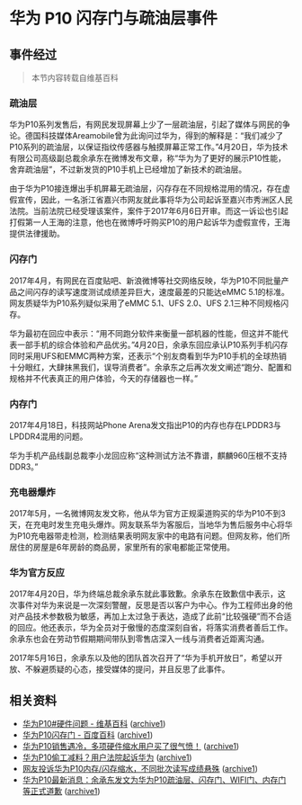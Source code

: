 # 华为 P10 闪存门与疏油层事件
## 事件经过
> 本节内容转载自维基百科
### 疏油层
华为P10系列发售后，有网民发现屏幕上少了一层疏油层，引起了媒体与网民的争论。德国科技媒体Areamobile曾为此询问过华为，得到的解释是：“我们减少了P10系列的疏油层，以保证指纹传感器与触摸屏幕正常工作。”4月20日，华为技术有限公司高级副总裁余承东在微博发布文章，称“华为为了更好的展示P10性能，舍弃疏油层”，不过新发货的P10手机上已经增加了新技术的疏油层。

由于华为P10接连爆出手机屏幕无疏油层，闪存存在不同规格混用的情况，存在虚假宣传，因此，一名浙江省嘉兴市网友就此事将华为公司起诉至嘉兴市秀洲区人民法院。当前法院已经受理该案件，案件于2017年6月6日开审。而这一诉讼也引起打假第一人王海的注意，他也在微博呼吁购买P10的用户起诉华为虚假宣传，王海提供法律援助。

### 闪存门
2017年4月，有网民在百度贴吧、新浪微博等社交网络反映，华为P10不同批量产品之间闪存的读写速度测试成绩差异巨大，速度最差的只能达eMMC 5.1的标准。网友质疑华为P10系列疑似采用了eMMC 5.1、UFS 2.0、UFS 2.1三种不同规格闪存。

华为最初在回应中表示：“用不同跑分软件来衡量一部机器的性能，但这并不能代表一部手机的综合体验和产品优劣。”4月20日，余承东回应承认P10系列手机闪存同时采用UFS和EMMC两种方案，还表示“个别友商看到华为P10手机的全球热销十分眼红，大肆抹黑我们，误导消费者”。余承东之后再次发文阐述“跑分、配置和规格并不代表真正的用户体验，今天的存储器也一样。”

### 内存门
2017年4月18日，科技网站Phone Arena发文指出P10的内存也存在LPDDR3与LPDDR4混用的问题。

华为手机产品线副总裁李小龙回应称“这种测试方法不靠谱，麒麟960压根不支持DDR3。”

### 充电器爆炸
2017年5月，一名微博网友发文称，他从华为官方正规渠道购买的华为P10不到3天，在充电时发生充电头爆炸。网友联系华为客服后，当地华为售后服务中心将华为P10充电器带走检测，检测结果表明网友家中的电路有问题。但网友称，他们所居住的房屋是6年房龄的商品房，家里所有的家电都能正常使用。

### 华为官方反应
2017年4月20日，华为终端总裁余承东就此事致歉。余承东在致歉信中表示，这次事件对华为来说是一次深刻警醒，反思是否以客户为中心。作为工程师出身的他对产品技术参数极为敏感，再加上太过急于表达，造成了此前“比较强硬”而不合适的回应。他还表示，华为全员对于傲慢的态度深刻自省，将落实消费者善后工作。余承东也会在劳动节假期期间带队到零售店深入一线与消费者近距离沟通。

2017年5月16日，余承东以及他的团队首次召开了“华为手机开放日”，希望以开放、不躲避质疑的心态，接受媒体的提问，并且反思了此事件。

## 相关资料
- [华为P10#硬件问题 - 维基百科](https://zh.wikipedia.org/wiki/%E5%8D%8E%E4%B8%BAP10#%E7%A1%AC%E4%BB%B6%E9%97%AE%E9%A2%98) ([archive1](https://web.archive.org/web/20191202115123/https://zh.wikipedia.org/wiki/%E5%8D%8E%E4%B8%BAP10))
- [华为P10闪存门 - 百度百科](https://baike.baidu.com/item/%E5%8D%8E%E4%B8%BAP10%E9%97%AA%E5%AD%98%E9%97%A8/20723765) ([archive1](https://web.archive.org/web/20191202115142/https://baike.baidu.com/item/%E5%8D%8E%E4%B8%BAP10%E9%97%AA%E5%AD%98%E9%97%A8/20723765))
- [华为P10销售遇冷，多项硬件缩水用户买了很气愤！](https://www.sohu.com/a/134323028_664847) ([archive1](https://web.archive.org/web/20191202115223/http://www.sohu.com/a/134323028_664847))
- [华为P10偷工减料？用户法院起诉华为](https://www.sohu.com/a/138654038_162764) ([archive1](https://web.archive.org/web/20191202115342/http://www.sohu.com/a/138654038_162764))
- [网友投诉华为P10内存/闪存缩水，不同批次读写成绩悬殊](https://www.ithome.com/html/android/304739.htm)  ([archive1](https://web.archive.org/web/20191202115414/https://www.ithome.com/html/android/304739.htm))
- [华为P10最新消息：余承东发文为华为P10疏油层、闪存门、WIFI门、内存门等正式道歉](https://www.elecfans.com/3g/news/20170427511870.html) ([archive1](https://web.archive.org/web/20191202115431/http://www.elecfans.com/3g/news/20170427511870.html))
